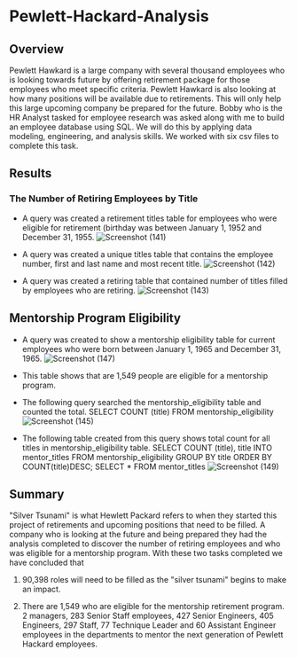 # Pewlett-Hackard-Analysis

## Overview
Pewlett Hawkard is a large company with several thousand employees who is looking towards future by offering retirement package for those employees who meet specific criteria. Pewlett Hawkard is also looking at how many positions will be available due to retirements. This will only help this large upcoming company be prepared for the future. 
Bobby who is the HR Analyst tasked for employee research was asked along with me to build an employee database using SQL. We will do this by applying data modeling, engineering, and analysis skills. We worked with six csv files to complete this task. 

## Results 

###  The Number of Retiring Employees by Title
-	A query was created a retirement titles table for employees who were eligible for retirement (birthday was between January 1, 1952 and December 31, 1955.
![Screenshot (141)](https://user-images.githubusercontent.com/94208810/147626829-d36b8e92-ef59-4214-b33d-d79894a91da4.png)

-	A query was created a unique titles table that contains the employee number, first and last name and most recent title. 
![Screenshot (142)](https://user-images.githubusercontent.com/94208810/147626861-38b541a3-4510-4c49-a84e-f08e8e784fad.png)

-	A query was created a retiring table that contained number of titles filled by employees who are retiring. 
![Screenshot (143)](https://user-images.githubusercontent.com/94208810/147626908-a5f244e9-fc4a-4417-b992-5ca517a83351.png)


## Mentorship Program Eligibility
-	A query was created to show a mentorship eligibility table for current employees who were born between January 1, 1965 and December 31, 1965. 
  ![Screenshot (147)](https://user-images.githubusercontent.com/94208810/147773554-91448063-a87e-4749-854e-94ba5cf92711.png)


-	This table shows that are  1,549 people are eligible for a mentorship program. 
  - The following query searched the mentorship_eligibility table and counted the total. 
  SELECT COUNT (title)
  FROM mentorship_eligibility
![Screenshot (145)](https://user-images.githubusercontent.com/94208810/147773441-a7449799-bdfb-408b-9185-281545d56ae2.png)
  - The following table created from this query shows total count for all titles in mentorship_eligibility table. 
    SELECT COUNT (title), title
    INTO mentor_titles
    FROM mentorship_eligibility
    GROUP BY title
    ORDER BY COUNT(title)DESC;
    SELECT * FROM mentor_titles
    ![Screenshot (149)](https://user-images.githubusercontent.com/94208810/147775679-fd11d9df-25f8-4def-92f5-0390eb712284.png)

## Summary
"Silver Tsunami" is what Hewlett Packard refers to when they started this project of retirements and upcoming positions that need to be filled. A company who is looking at the future and being prepared they had the analysis completed to discover the number of retiring employees and who was eligible for a mentorship program. With these two tasks completed we have concluded that
  
  1.  90,398 roles will need to be filled as the "silver tsunami" begins to make an impact. 

  2.  There are 1,549 who are eligible for the mentorship retirement program. 
      2  managers, 283 Senior Staff employees, 427 Senior Engineers, 405 Engineers, 297 Staff, 77 Technique Leader       and 60 Assistant Engineer employees in the departments to mentor the next generation of Pewlett Hackard           employees. 
      
      



